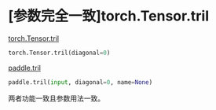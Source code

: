 # [参数完全一致]torch.Tensor.tril

[torch.Tensor.tril](https://pytorch.org/docs/1.13/generated/torch.Tensor.tril.html#torch.Tensor.tril)

```python
torch.Tensor.tril(diagonal=0)
```

[paddle.tril](https://www.paddlepaddle.org.cn/documentation/docs/zh/api/paddle/tril_cn.html#tril)

```python
paddle.tril(input, diagonal=0, name=None)
```

两者功能一致且参数用法一致。
